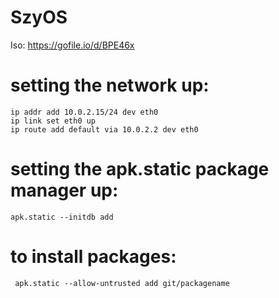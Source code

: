# SzyOS
Iso: https://gofile.io/d/BPE46x
# setting the network up:
`ip addr add 10.0.2.15/24 dev eth0`  
`ip link set eth0 up`  
`ip route add default via 10.0.2.2 dev eth0`  
# setting the apk.static package manager up:
`apk.static --initdb add`
# to install packages:
` apk.static --allow-untrusted add git/packagename`
